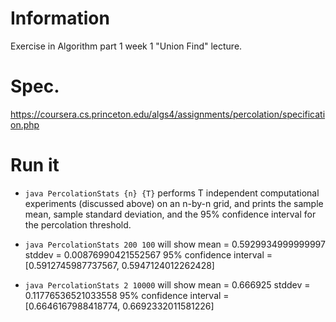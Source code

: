 # Information
Exercise in Algorithm part 1 week 1 "Union Find" lecture.

# Spec.
https://coursera.cs.princeton.edu/algs4/assignments/percolation/specification.php

# Run it
- `java PercolationStats {n} {T}` performs T independent computational experiments (discussed above) on an n-by-n grid, and prints the sample mean, sample standard deviation, and the 95% confidence interval for the percolation threshold.

- `java PercolationStats 200 100` will show
mean                    = 0.5929934999999997
stddev                  = 0.00876990421552567
95% confidence interval = [0.5912745987737567, 0.5947124012262428]

- `java PercolationStats 2 10000` will show
mean                    = 0.666925
stddev                  = 0.11776536521033558
95% confidence interval = [0.6646167988418774, 0.6692332011581226]
